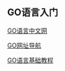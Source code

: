 
## GO语言入门

[GO语言中文网](https://studygolang.com/)

[GO网址导航](https://hao.studygolang.com/)

[GO语言基础教程](http://c.biancheng.net/view/1.html)

